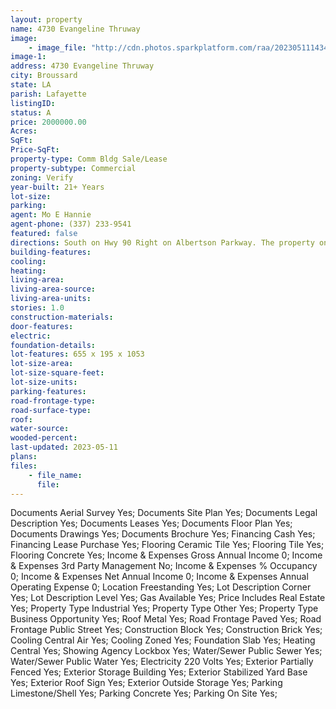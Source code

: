 ```yaml
---
layout: property
name: 4730 Evangeline Thruway 
image:
    - image_file: "http://cdn.photos.sparkplatform.com/raa/20230511143409865764000000.jpg"
image-1:
address: 4730 Evangeline Thruway 
city: Broussard
state: LA
parish: Lafayette
listingID: 
status: A
price: 2000000.00
Acres: 
SqFt: 
Price-SqFt: 
property-type: Comm Bldg Sale/Lease
property-subtype: Commercial
zoning: Verify
year-built: 21+ Years
lot-size: 
parking: 
agent: Mo E Hannie
agent-phone: (337) 233-9541
featured: false
directions: South on Hwy 90 Right on Albertson Parkway. The property on the corner.
building-features: 
cooling: 
heating: 
living-area: 
living-area-source: 
living-area-units: 
stories: 1.0
construction-materials: 
door-features: 
electric: 
foundation-details: 
lot-features: 655 x 195 x 1053
lot-size-area: 
lot-size-square-feet: 
lot-size-units: 
parking-features: 
road-frontage-type: 
road-surface-type: 
roof: 
water-source: 
wooded-percent: 
last-updated: 2023-05-11
plans: 
files:
    - file_name:
      file:
---
```

Documents	Aerial Survey	Yes;
Documents	Site Plan	Yes;
Documents	Legal Description	Yes;
Documents	Leases	Yes;
Documents	Floor Plan	Yes;
Documents	Drawings	Yes;
Documents	Brochure	Yes;
Financing	Cash	Yes;
Financing	Lease Purchase	Yes;
Flooring	Ceramic Tile	Yes;
Flooring	Tile	Yes;
Flooring	Concrete	Yes;
Income & Expenses	Gross Annual Income	0;
Income & Expenses	3rd Party Management	No;
Income & Expenses	% Occupancy	0;
Income & Expenses	Net Annual Income	0;
Income & Expenses	Annual Operating Expense	0;
Location	Freestanding	Yes;
Lot Description	Corner	Yes;
Lot Description	Level	Yes;
Gas	Available	Yes;
Price Includes	Real Estate	Yes;
Property Type	Industrial	Yes;
Property Type	Other	Yes;
Property Type	Business Opportunity	Yes;
Roof	Metal	Yes;
Road Frontage	Paved	Yes;
Road Frontage	Public Street	Yes;
Construction	Block	Yes;
Construction	Brick	Yes;
Cooling	Central Air	Yes;
Cooling	Zoned	Yes;
Foundation	Slab	Yes;
Heating	Central	Yes;
Showing	Agency Lockbox	Yes;
Water/Sewer	Public Sewer	Yes;
Water/Sewer	Public Water	Yes;
Electricity	220 Volts	Yes;
Exterior	Partially Fenced	Yes;
Exterior	Storage Building	Yes;
Exterior	Stabilized Yard Base	Yes;
Exterior	Roof Sign	Yes;
Exterior	Outside Storage	Yes;
Parking	Limestone/Shell	Yes;
Parking	Concrete	Yes;
Parking	On Site	Yes;


